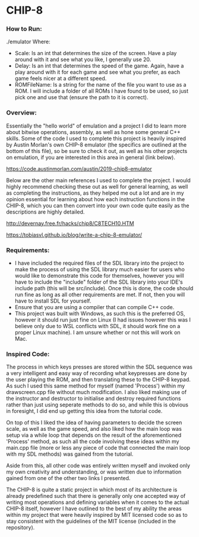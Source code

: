 # CHIP-8
### How to Run:
./emulator <Scale> <Delay> <ROMFileName>
Where:
- Scale: Is an int that determines the size of the screen. Have a play around with it and see what you like, I generally use 20.
- Delay: Is an int that determines the speed of the game. Again, have a play around with it for each game and see what you prefer, as each game feels nicer at a different speed.
- ROMFileName: Is a string for the name of the file you want to use as a ROM. I will include a folder of all ROMs I have found to be used, so just pick one and use that (ensure the path to it is correct).

### Overview:
Essentially the "hello world" of emulation and a project I did to learn more about bitwise operations, assembly, as well as hone some general C++ skills. Some of the code I used to complete this project is heavily inspired by Austin Morlan's own CHIP-8 emulator (the specifics are outlined at the bottom of this file), so be sure to check it out, as well as his other projects on emulation, if you are interested in this area in general (link below).

https://code.austinmorlan.com/austin/2019-chip8-emulator

Below are the other main references I used to complete the project. I would highly recommend checking these out as well for general learning, as well as completing the instructions, as they helped me out a lot and are in my opinion essential for learning about how each instruction functions in the CHIP-8, which you can then convert into your own code quite easily as the descriptions are highly detailed.

http://devernay.free.fr/hacks/chip8/C8TECH10.HTM

https://tobiasvl.github.io/blog/write-a-chip-8-emulator/

### Requirements:
- I have included the required files of the SDL library into the project to make the process of using the SDL library much easier for users who would like to demonstrate this code for themselves, however you will have to include the "include" folder of the SDL library into your IDE's include path (this will be src/include). Once this is done, the code should run fine as long as all other requirements are met. If not, then you will have to install SDL for yourself.
- Ensure that you are using a compiler that can compile C++ code.
- This project was built with Windows, as such this is the preferred OS, however it should run just fine on Linux (I had issues however this was I believe only due to WSL conflicts with SDL, it should work fine on a proper Linux machine). I am unsure whether or not this will work on Mac.

### Inspired Code:
The process in which keys presses are stored within the SDL sequence was a very intelligent and easy way of recording what keypresses are done by the user playing the ROM, and then translating these to the CHIP-8 keypad. As such I used this same method for myself (named 'Process') within my drawscreen.cpp file without much modification. I also liked making use of the instructor and destructor to initialise and destroy required functions rather than just using seperate methods to do so, and while this is obvious in foresight, I did end up getting this idea from the tutorial code.

On top of this I liked the idea of having parameters to decide the screen scale, as well as the game speed, and also liked how the main loop was setup via a while loop that depends on the result of the aforementioned 'Process' method, as such all the code involving these ideas within my main.cpp file (more or less any piece of code that connected the main loop with my SDL methods) was gained from the tutorial.

Aside from this, all other code was entirely written myself and invoked only my own creativity and understanding, or was written due to information gained from one of the other two links I presented.

The CHIP-8 is quite a static project in which most of its architecture is already predefined such that there is generally only one accepted way of writing most operations and defining variables when it comes to the actual CHIP-8 itself, however I have outlined to the best of my ability the areas within my project that were heavily inspired by MIT licensed code so as to stay consistent with the guidelines of the MIT license (included in the repository).
